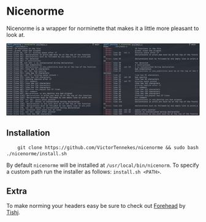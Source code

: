 # Nicenorme

Nicenorme is a wrapper for norminette that makes it a little more pleasant to look at.

![norminette](normvsnice.png)

## Installation
```
	git clone https://github.com/VictorTennekes/nicenorme && sudo bash ./nicenorme/install.sh
```
By default `nicenorme` will be installed at `/usr/local/bin/nicenorm`.
To specify a custom path run the installer as follows: `install.sh <PATH>`.

## Extra
To make norming your headers easy be sure to check out [Forehead](https://github.com/Tishj/forehead) by [Tishj](https://github.com/Tishj).